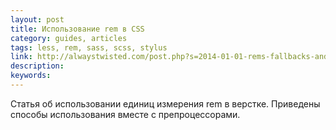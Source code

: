 ```yaml
---
layout: post
title: Использование rem в CSS
category: guides, articles
tags: less, rem, sass, scss, stylus
link: http://alwaystwisted.com/post.php?s=2014-01-01-rems-fallbacks-and-support
description:
keywords:
---
```


<p>Статья об использовании единиц измерения rem в верстке. Приведены способы использования вместе с препроцессорами.</p>
